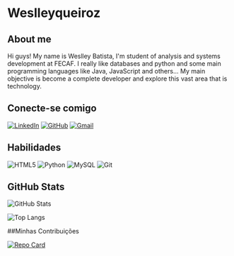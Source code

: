 # Weslleyqueiroz

## About me

Hi guys! My name is Weslley Batista, I'm student of analysis and systems development at FECAF. I really like databases and python and some main programming languages like Java, JavaScript and others... My main objective is become a complete developer and explore this vast area that is technology.


## Conecte-se comigo

[![LinkedIn](https://img.shields.io/badge/LinkedIn-0077B5?style=for-the-badge&logo=linkedin&logoColor=white)](https://www.linkedin.com/in/weslleybatista/) [![GitHub](https://img.shields.io/badge/GitHub-100000?style=for-the-badge&logo=github&logoColor=white)](https://github.com/Weslleyqueiroz) [![Gmail](https://img.shields.io/badge/Gmail-333333?style=for-the-badge&logo=gmail&logoColor=red)](mailto:weslleyqueiroz773@gmail.com)



## Habilidades

![HTML5](https://img.shields.io/badge/HTML5-E34F26?style=for-the-badge&logo=html5&logoColor=white) ![Python](https://img.shields.io/badge/python-3670A0?style=for-the-badge&logo=python&logoColor=ffdd54) ![MySQL](https://img.shields.io/badge/MySQL-00000F?style=for-the-badge&logo=mysql&logoColor=white) ![Git](https://img.shields.io/badge/GIT-E44C30?style=for-the-badge&logo=git&logoColor=white)

## GitHub Stats

![GitHub Stats](https://github-readme-stats.vercel.app/api?username=weslleyqueiroz&theme=transparent&bg_color=000&border_color=30A3DC&show_icons=true&icon_color=FF0000&title_color=FF0000&text_color=FFF)

![Top Langs](https://github-readme-stats-git-masterrstaa-rickstaa.vercel.app/api/top-langs/?username=weslleyqueiroz&layout=compact&bg_color=000&border_color=30A3DC&title_color=FF0000&text_color=FFF)  

##Minhas Contribuições

[![Repo Card](https://github-readme-stats.vercel.app/api/pin/?username=weslleyqueiroz&repo=dio-lab-open-source&bg_color=000&border_color=30A3DC&show_icons=true&icon_color=30A3DC&title_color=FF0000&text_color=FFF)](https://github.com/Weslleyqueiroz/dio-lab-open-source)
